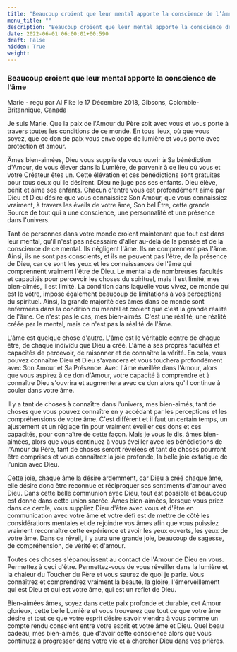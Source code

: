 ```yaml
---
title: "Beaucoup croient que leur mental apporte la conscience de l’âme"
menu_title: ""
description: "Beaucoup croient que leur mental apporte la conscience de l’âme"
date: 2022-06-01 06:00:01+00:590
draft: False
hidden: True
weight:
---
```

### Beaucoup croient que leur mental apporte la conscience de l’âme

Marie - reçu par Al Fike le 17 Décembre 2018, Gibsons, Colombie-Britannique, Canada

Je suis Marie. Que la paix de l'Amour du Père soit avec vous et vous porte à travers toutes les conditions de ce monde. En tous lieux, où que vous soyez, que ce don de paix vous enveloppe de lumière et vous porte avec protection et amour.

Âmes bien-aimées, Dieu vous supplie de vous ouvrir à Sa bénédiction d'Amour, de vous élever dans la Lumière, de parvenir à ce lieu où vous et votre Créateur êtes un. Cette élévation et ces bénédictions sont gratuites pour tous ceux qui le désirent. Dieu ne juge pas ses enfants. Dieu élève, bénit et aime ses enfants. Chacun d'entre vous est profondément aimé par Dieu et Dieu désire que vous connaissiez Son Amour, que vous connaissiez vraiment, à travers les éveils de votre âme, Son bel Être, cette grande Source de tout qui a une conscience, une personnalité et une présence dans l'univers.

Tant de personnes dans votre monde croient maintenant que tout est dans leur mental, qu'il n'est pas nécessaire d'aller au-delà de la pensée et de la conscience de ce mental. Ils négligent l'âme. Ils ne comprennent pas l'âme. Ainsi, ils ne sont pas conscients, et ils ne peuvent pas l'être, de la présence de Dieu, car ce sont les yeux et les connaissances de l'âme qui comprennent vraiment l'être de Dieu. Le mental a de nombreuses facultés et capacités pour percevoir les choses du spirituel, mais il est limité, mes bien-aimés, il est limité. La condition dans laquelle vous vivez, ce monde qui est le vôtre, impose également beaucoup de limitations à vos perceptions du spirituel. Ainsi, la grande majorité des âmes dans ce monde sont enfermées dans la condition du mental et croient que c'est la grande réalité de l'âme. Ce n'est pas le cas, mes bien-aimés. C'est une réalité, une réalité créée par le mental, mais ce n'est pas la réalité de l'âme. 

L'âme est quelque chose d'autre. L'âme est le véritable centre de chaque être, de chaque individu que Dieu a créé. L'âme a ses propres facultés et capacités de percevoir, de raisonner et de connaître la vérité. En cela, vous pouvez connaître Dieu et Dieu s'avancera et vous touchera profondément avec Son Amour et Sa Présence. Avec l'âme éveillée dans l'Amour, alors que vous aspirez à ce don d'Amour, votre capacité à comprendre et à connaître Dieu s'ouvrira et augmentera avec ce don alors qu'il continue à couler dans votre âme.

Il y a tant de choses à connaître dans l'univers, mes bien-aimés, tant de choses que vous pouvez connaître en y accédant par les perceptions et les compréhensions de votre âme. C'est différent et il faut un certain temps, un ajustement et un réglage fin pour vraiment éveiller ces dons et ces capacités, pour connaître de cette façon. Mais je vous le dis, âmes bien-aimées, alors que vous continuez à vous éveiller avec les bénédictions de l'Amour du Père, tant de choses seront révélées et tant de choses pourront être comprises et vous connaîtrez la joie profonde, la belle joie extatique de l'union avec Dieu.

Cette joie, chaque âme la désire ardemment, car Dieu a créé chaque âme, elle désire donc être reconnue et réciproquer ses sentiments d'amour avec Dieu. Dans cette belle communion avec Dieu, tout est possible et beaucoup est donné dans cette union sacrée. Âmes bien-aimées, lorsque vous priez dans ce cercle, vous suppliez Dieu d'être avec vous et d'être en communication avec votre âme et votre défi est de mettre de côté les considérations mentales et de rejoindre vos âmes afin que vous puissiez vraiment reconnaître cette expérience et avoir les yeux ouverts, les yeux de votre âme. Dans ce réveil, il y aura une grande joie, beaucoup de sagesse, de compréhension, de vérité et d'amour. 

Toutes ces choses s'épanouissent au contact de l'Amour de Dieu en vous. Permettez à ceci d'être. Permettez-vous de vous réveiller dans la lumière et la chaleur du Toucher du Père et vous saurez de quoi je parle. Vous connaîtrez et comprendrez vraiment la beauté, la gloire, l'émerveillement qui est Dieu et qui est votre âme, qui est un reflet de Dieu.

Bien-aimées âmes, soyez dans cette paix profonde et durable, cet Amour glorieux, cette belle Lumière et vous trouverez que tout ce que votre âme désire et tout ce que votre esprit désire savoir viendra à vous comme un compte rendu conscient entre votre esprit et votre âme et Dieu. Quel beau cadeau, mes bien-aimés, que d'avoir cette conscience alors que vous continuez à progresser dans votre vie et à chercher Dieu dans vos prières.




